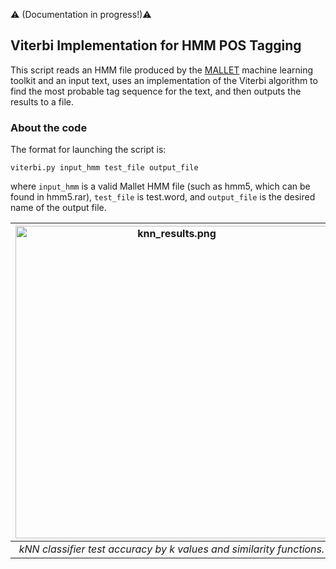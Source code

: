 :warning: (Documentation in progress!):warning:

Viterbi Implementation for HMM POS Tagging
---

This script reads an HMM file produced by the [MALLET](http://mallet.cs.umass.edu/) machine learning toolkit and an input text, uses an implementation of the Viterbi algorithm to find the most probable tag sequence for the text, and then outputs the results to a file.

### About the code

The format for launching the script is:  

```viterbi.py input_hmm test_file output_file```

where ```input_hmm``` is a valid Mallet HMM file (such as hmm5, which can be found in hmm5.rar), ```test_file``` is test.word, and ```output_file``` is the desired name of the output file.

| <img src="knn_results.png" alt="knn_results.png" width="500"/> | 
|:--:| 
| *kNN classifier test accuracy by k values and similarity functions.* |
